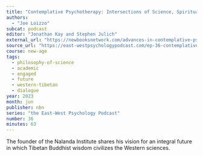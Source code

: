 ```yaml
---
title: "Contemplative Psychotherapy: Intersections of Science, Spirituality and Buddhism"
authors:
  - "Joe Loizzo"
subcat: podcast
editor: "Jonathan Kay and Stephen Julich"
external_url: "https://newbooksnetwork.com/advances-in-contemplative-psychotherapy"
source_url: "https://east-westpsychologypodcast.com/ep-36-contemplative-psychotherapy-intersections-of-science-spirituality-and-buddhism-with-joe-loizzo/"
course: new-age
tags:
  - philosophy-of-science
  - academic
  - engaged
  - future
  - western-tibetan
  - dialogue
year: 2023
month: jun
publisher: nbn
series: "the East-West Psychology Podcast"
number: 36
minutes: 63
---
```


The founder of the Nalanda Institute shares his vision for an integral future in which Tibetan Buddhist wisdom civilizes the Western sciences.
